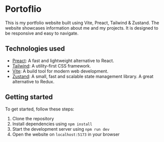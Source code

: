 # Portoflio

This is my portfolio website built using Vite, Preact, Tailwind & Zustand.
The website showcases information about me and my projects.
It is designed to be responsive and easy to navigate.

## Technologies used

- [Preact](https://preactjs.com/): A fast and lightweight alternative to React.
- [Tailwind](https://tailwindcss.com/): A utility-first CSS framework.
- [Vite](https://vitejs.dev/): A build tool for modern web development.
- [Zustand](https://github.com/pmndrs/zustand): A small, fast and scalable state management library. A great alternative to Redux.

## Getting started

To get started, follow these steps:

1. Clone the repository
2. Install dependencies using `npm install`
3. Start the development server using `npm run dev`
4. Open the website on `localhost:5173` in your browser
